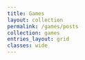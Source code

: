 ```yaml
---
title: Games
layout: collection
permalink: /games/posts
collection: games
entries_layout: grid
classes: wide
---
```

